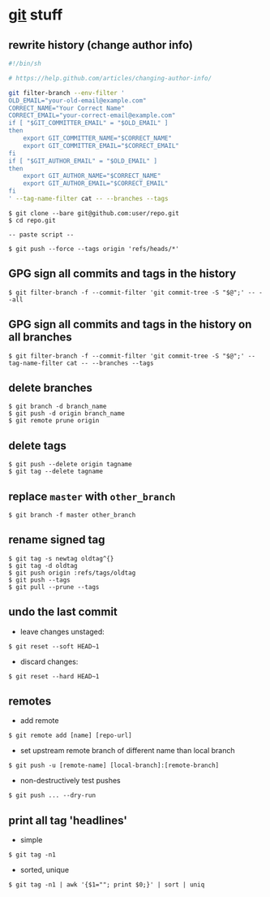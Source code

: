 # [git](https://git-scm.com/) stuff

## rewrite history (change author info)
```bash
#!/bin/sh

# https://help.github.com/articles/changing-author-info/

git filter-branch --env-filter '
OLD_EMAIL="your-old-email@example.com"
CORRECT_NAME="Your Correct Name"
CORRECT_EMAIL="your-correct-email@example.com"
if [ "$GIT_COMMITTER_EMAIL" = "$OLD_EMAIL" ]
then
    export GIT_COMMITTER_NAME="$CORRECT_NAME"
    export GIT_COMMITTER_EMAIL="$CORRECT_EMAIL"
fi
if [ "$GIT_AUTHOR_EMAIL" = "$OLD_EMAIL" ]
then
    export GIT_AUTHOR_NAME="$CORRECT_NAME"
    export GIT_AUTHOR_EMAIL="$CORRECT_EMAIL"
fi
' --tag-name-filter cat -- --branches --tags
```

```
$ git clone --bare git@github.com:user/repo.git
$ cd repo.git

-- paste script --

$ git push --force --tags origin 'refs/heads/*'
```

## GPG sign all commits and tags in the history
```
$ git filter-branch -f --commit-filter 'git commit-tree -S "$@";' -- --all
```

## GPG sign all commits and tags in the history on all branches
```
$ git filter-branch -f --commit-filter 'git commit-tree -S "$@";' --tag-name-filter cat -- --branches --tags
```

## delete branches
```
$ git branch -d branch_name
$ git push -d origin branch_name
$ git remote prune origin
```

## delete tags
```
$ git push --delete origin tagname
$ git tag --delete tagname
```

## replace `master` with `other_branch`
```
$ git branch -f master other_branch
```

## rename signed tag
```
$ git tag -s newtag oldtag^{}
$ git tag -d oldtag
$ git push origin :refs/tags/oldtag
$ git push --tags
$ git pull --prune --tags
```

## undo the last commit
* leave changes unstaged:
```
$ git reset --soft HEAD~1
```
* discard changes:
```
$ git reset --hard HEAD~1
```

## remotes
* add remote
```
$ git remote add [name] [repo-url]
```

* set upstream remote branch of different name than local branch
```
$ git push -u [remote-name] [local-branch]:[remote-branch]
```

* non-destructively test pushes
```
$ git push ... --dry-run
```


## print all tag 'headlines'
* simple
```
$ git tag -n1
```

* sorted, unique
```
$ git tag -n1 | awk '{$1=""; print $0;}' | sort | uniq
```
